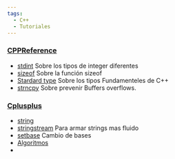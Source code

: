 ```yaml
---
tags:
  - C++
  - Tutoriales
---
```


### [CPPReference](https://en.cppreference.com/)

- [stdint](https://en.cppreference.com/w/cpp/types/integer) Sobre los tipos de integer diferentes
- [sizeof](https://en.cppreference.com/w/cpp/language/sizeof) Sobre la función sizeof
- [Stardard type](https://en.cppreference.com/w/cpp/language/types) Sobre los tipos Fundamenteles de C++
- [strncpy](https://taller-de-programacion.github.io/blog/2021/04/24/strncpy.html) Sobre prevenir Buffers overflows.


### [Cplusplus](https://cplusplus.com/)

- [string](https://cplusplus.com/reference/string/string/string/)
- [stringstream](https://www.cplusplus.com/reference/sstream/stringstream/stringstream/) Para armar strings mas fluido
- [setbase](https://www.cplusplus.com/reference/iomanip/setbase/) Cambio de bases
- [Algoritmos](https://cplusplus.com/reference/algorithm/)
- 